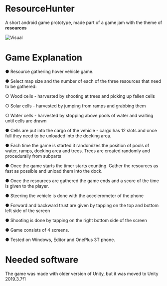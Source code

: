 # ResourceHunter
A short android game prototype, made part of a game jam with the theme of **resources**

![Visual](images/ResourceHunter.gif)

# Game Explanation
●	Resource gathering hover vehicle game.

●	Select map size and the number of each of the three resources that need to be gathered:

  ○	Wood cells - harvested by shooting at trees and picking up fallen cells
  
  ○	Solar cells - harvested by jumping from ramps and grabbing them
  
  ○	Water cells - harvested by stopping above pools of water and waiting until cells are drawn
  
●	Cells are put into the cargo of the vehicle - cargo has 12 slots and once full they need to be unloaded into the docking area.

●	Each time the game is started it randomizes the position of pools of water, ramps, docking area and trees. Trees are created randomly and procedurally from subparts

●	Once the game starts the timer starts counting. Gather the resources as fast as possible and unload them into the dock.

●	Once the resources are gathered the game ends and a score of the time is given to the player.

●	Steering the vehicle is done with the accelerometer of the phone

●	Forward and backward trust are given by tapping on the top and bottom left side of the screen

●	Shooting is done by tapping on the right bottom side of the screen

●	Game consists of 4 screens.

●	Tested on Windows, Editor and OnePlus 3T phone.


# Needed software

The game was made with older version of Unity, but it was moved to Unity 2019.3.7f1
